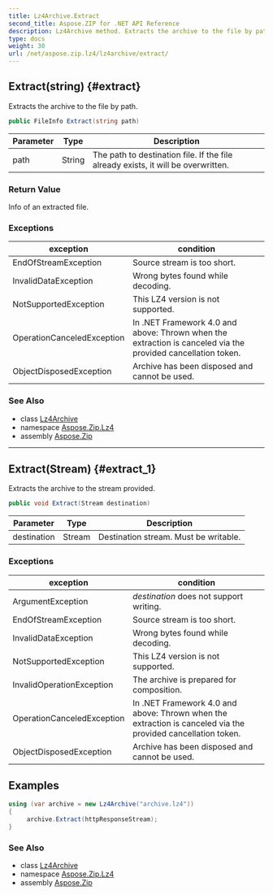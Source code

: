 ```yaml
---
title: Lz4Archive.Extract
second_title: Aspose.ZIP for .NET API Reference
description: Lz4Archive method. Extracts the archive to the file by path
type: docs
weight: 30
url: /net/aspose.zip.lz4/lz4archive/extract/
---
```

## Extract(string) {#extract}

Extracts the archive to the file by path.

```csharp
public FileInfo Extract(string path)
```

| Parameter | Type | Description |
| --- | --- | --- |
| path | String | The path to destination file. If the file already exists, it will be overwritten. |

### Return Value

Info of an extracted file.

### Exceptions

| exception | condition |
| --- | --- |
| EndOfStreamException | Source stream is too short. |
| InvalidDataException | Wrong bytes found while decoding. |
| NotSupportedException | This LZ4 version is not supported. |
| OperationCanceledException | In .NET Framework 4.0 and above: Thrown when the extraction is canceled via the provided cancellation token. |
| ObjectDisposedException | Archive has been disposed and cannot be used. |

### See Also

* class [Lz4Archive](../)
* namespace [Aspose.Zip.Lz4](../../lz4archive/)
* assembly [Aspose.Zip](../../../)

---

## Extract(Stream) {#extract_1}

Extracts the archive to the stream provided.

```csharp
public void Extract(Stream destination)
```

| Parameter | Type | Description |
| --- | --- | --- |
| destination | Stream | Destination stream. Must be writable. |

### Exceptions

| exception | condition |
| --- | --- |
| ArgumentException | *destination* does not support writing. |
| EndOfStreamException | Source stream is too short. |
| InvalidDataException | Wrong bytes found while decoding. |
| NotSupportedException | This LZ4 version is not supported. |
| InvalidOperationException | The archive is prepared for composition. |
| OperationCanceledException | In .NET Framework 4.0 and above: Thrown when the extraction is canceled via the provided cancellation token. |
| ObjectDisposedException | Archive has been disposed and cannot be used. |

## Examples

```csharp
using (var archive = new Lz4Archive("archive.lz4"))
{
     archive.Extract(httpResponseStream);
}
```

### See Also

* class [Lz4Archive](../)
* namespace [Aspose.Zip.Lz4](../../lz4archive/)
* assembly [Aspose.Zip](../../../)


